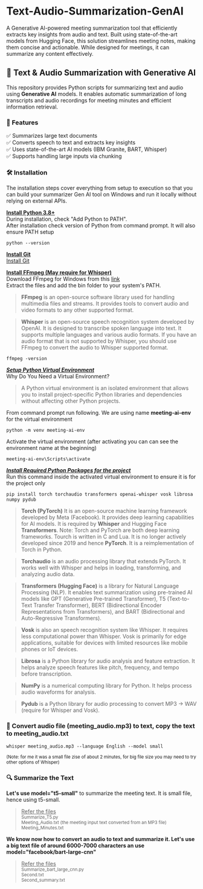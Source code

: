 # Text-Audio-Summarization-GenAI
A Generative AI-powered meeting summarization tool that efficiently extracts key insights from audio and text. Built using state-of-the-art models from Hugging Face, this solution streamlines meeting notes, making them concise and actionable. While designed for meetings, it can summarize any content effectively.


## 📌 Text & Audio Summarization with Generative AI  

This repository provides Python scripts for summarizing text and audio using **Generative AI** models. It enables automatic summarization of long transcripts and audio recordings for meeting minutes and efficient information retrieval.  

### 📝 Features  
✅ Summarizes large text documents  
✅ Converts speech to text and extracts key insights  
✅ Uses state-of-the-art AI models (IBM Granite, BART, Whisper)  
✅ Supports handling large inputs via chunking  

### 🛠️ Installation  
The installation steps cover everything from setup to execution so that you can build your summarizer Gen AI tool on Windows and run it locally without relying on external APIs.

<ins>**Install Python 3.8+**</ins>  
During installation, check "Add Python to PATH".  
After installation check version of Python from command prompt. It will also ensure PATH setup  
```
python --version
```
<ins>**Install Git**</ins>  
[Install Git](https://git-scm.com/downloads)

<ins>**Install FFmpeg (May require for Whisper)**</ins>  
Download FFmpeg for Windows from this [link](https://ffmpeg.org/download.html)  
Extract the files and add the bin folder to your system's PATH.  

>**FFmpeg** is an open-source software library used for handling multimedia files and streams. It provides tools to convert audio and video formats to any other supported format.  

>**Whisper** is an open-source speech recognition system developed by OpenAI. It is designed to transcribe spoken language into text. It supports multiple languages and various audio formats. If you have an audio format that is not supported by Whisper, you should use FFmpeg to convert the audio to Whisper supported format.  

```
ffmpeg -version
```   

<ins>***Setup Python Virtual Environment***</ins>  
Why Do You Need a Virtual Environment?  
>A Python virtual environment is an isolated environment that allows you to install project-specific Python libraries and dependencies without affecting other Python projects.  

From command prompt run following. We are using name **meeting-ai-env** for the virtual environment
```
python -m venv meeting-ai-env
```

Activate the virtual environment (after activating you can can see the environment name at the beginning)  
```  
meeting-ai-env\Scripts\activate
```

<ins>***Install Required Python Packages for the project***</ins>  
Run this command inside the activated virtual environment to ensure it is for the project only  
```
pip install torch torchaudio transformers openai-whisper vosk librosa numpy pydub
```

>**Torch (PyTorch)** It is an open-source machine learning framework developed by Meta (Facebook). It provides deep learning capabilities for AI models. It is required by **Whisper** and Hugging Face **Transformers**.
Note: Torch and PyTorch are both deep learning frameworks. Tourch is written in C and Lua. It is no longer actively developed since 2019 and hence **PyTorch**. It is a reimplementation of Torch in Python.  

>**Torchaudio** is an audio processing library that extends PyTorch. It works well with Whisper and helps in loading, transforming, and analyzing audio data.  

>**Transformers (Hugging Face)** is a library for Natural Language Processing (NLP). It enables text summarization using pre-trained AI models like GPT (Generative Pre-trained Transformer), T5 (Text-to-Text Transfer Transformer), BERT (Bidirectional Encoder Representations from Transformers), and BART (Bidirectional and Auto-Regressive Transformers).  

>**Vosk** is also an speech recognition system like Whisper. It requires less computational power than Whisper. Vosk is primarily for edge applications, suitable for devices with limited resources like mobile phones or IoT devices.

>**Librosa** is a Python library for audio analysis and feature extraction. It helps analyze speech features like pitch, frequency, and tempo before transcription.

>**NumPy** is a numerical computing library for Python. It helps process audio waveforms for analysis.

>**Pydub** is a Python library for audio processing to convert MP3 → WAV (require for Whisper and Vosk).   

  
### 🔄 Convert audio file (meeting_audio.mp3) to text, copy the text to meeting_audio.txt
```
whisper meeting_audio.mp3 --language English --model small
```
<sup>(Note: for me it was a small file zise of about 2 minutes, for big file size you may need to try other options of Whisper)</sup>  

### 🔍 Summarize the Text  
**Let's use model="t5-small"** to summarize the meeting text. It is small file, hence using t5-small.  
><ins>Refer the files</ins>  
><sup>Summarize_T5.py  
>Meeting_Audio.txt (the meeting input text converted from an MP3 file)  
>Meeting_Minutes.txt
</sup>

**We know now how to convert an audio to text and summarize it. Let's use a big text file of around 6000-7000 characters an use model="facebook/bart-large-cnn"**
><ins>Refer the files</ins>  
><sup>Summarize_bart_large_cnn.py  
>Second.txt  
>Second_summary.txt  
></sup>




